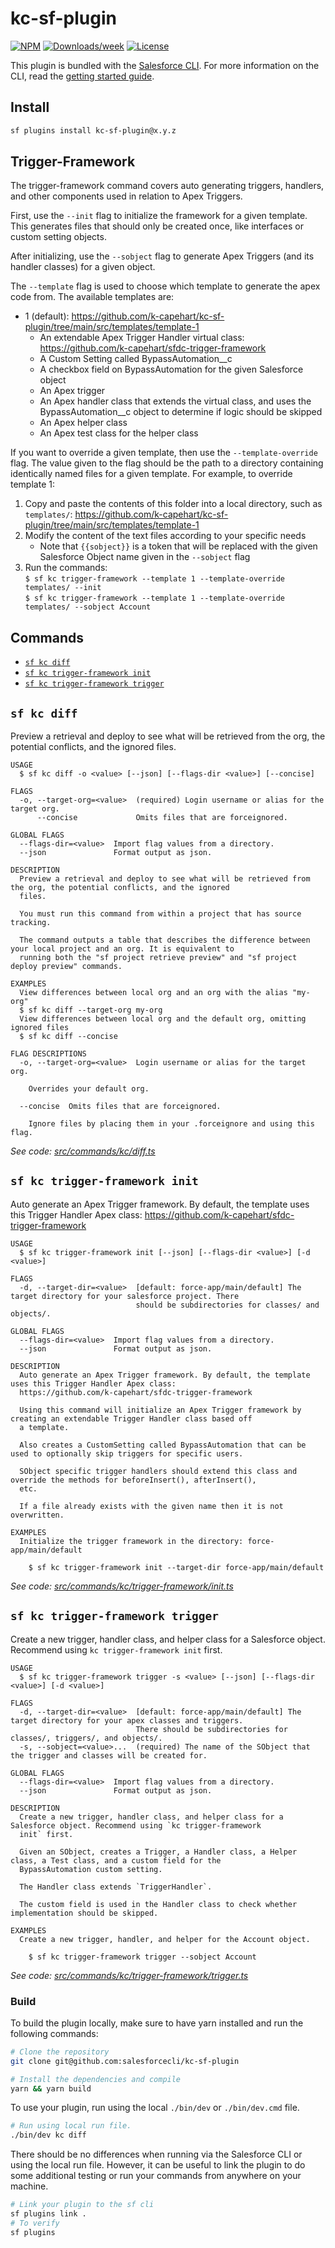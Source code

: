 # kc-sf-plugin

[![NPM](https://img.shields.io/npm/v/kc-sf-plugin.svg?label=kc-sf-plugin)](https://www.npmjs.com/package/kc-sf-plugin) [![Downloads/week](https://img.shields.io/npm/dw/kc-sf-plugin.svg)](https://npmjs.org/package/kc-sf-plugin) [![License](https://img.shields.io/badge/License-BSD%203--Clause-brightgreen.svg)](https://github.com/k-capehart/kc-sf-plugin/blob/main/LICENSE)

This plugin is bundled with the [Salesforce CLI](https://developer.salesforce.com/tools/sfdxcli). For more information on the CLI, read the [getting started guide](https://developer.salesforce.com/docs/atlas.en-us.sfdx_setup.meta/sfdx_setup/sfdx_setup_intro.htm).

## Install

```bash
sf plugins install kc-sf-plugin@x.y.z
```

## Trigger-Framework

The trigger-framework command covers auto generating triggers, handlers, and other components used in relation to Apex Triggers.

First, use the `--init` flag to initialize the framework for a given template. This generates files that should only be created once, like interfaces or custom setting objects.

After initializing, use the `--sobject` flag to generate Apex Triggers (and its handler classes) for a given object.

The `--template` flag is used to choose which template to generate the apex code from. The available templates are:

- 1 (default): https://github.com/k-capehart/kc-sf-plugin/tree/main/src/templates/template-1
  - An extendable Apex Trigger Handler virtual class: https://github.com/k-capehart/sfdc-trigger-framework
  - A Custom Setting called BypassAutomation\_\_c
  - A checkbox field on BypassAutomation for the given Salesforce object
  - An Apex trigger
  - An Apex handler class that extends the virtual class, and uses the BypassAutomation\_\_c object to determine if logic should be skipped
  - An Apex helper class
  - An Apex test class for the helper class

If you want to override a given template, then use the `--template-override` flag. The value given to the flag should be the path to a directory containing identically named files for a given template.
For example, to override template 1:

1. Copy and paste the contents of this folder into a local directory, such as `templates/`: https://github.com/k-capehart/kc-sf-plugin/tree/main/src/templates/template-1
2. Modify the content of the text files according to your specific needs
   - Note that `{{sobject}}` is a token that will be replaced with the given Salesforce Object name given in the `--sobject` flag
3. Run the commands:
   <br/>`$ sf kc trigger-framework --template 1 --template-override templates/ --init`
   <br/>`$ sf kc trigger-framework --template 1 --template-override templates/ --sobject Account`

## Commands

<!-- commands -->

- [`sf kc diff`](#sf-kc-diff)
- [`sf kc trigger-framework init`](#sf-kc-trigger-framework-init)
- [`sf kc trigger-framework trigger`](#sf-kc-trigger-framework-trigger)

## `sf kc diff`

Preview a retrieval and deploy to see what will be retrieved from the org, the potential conflicts, and the ignored files.

```
USAGE
  $ sf kc diff -o <value> [--json] [--flags-dir <value>] [--concise]

FLAGS
  -o, --target-org=<value>  (required) Login username or alias for the target org.
      --concise             Omits files that are forceignored.

GLOBAL FLAGS
  --flags-dir=<value>  Import flag values from a directory.
  --json               Format output as json.

DESCRIPTION
  Preview a retrieval and deploy to see what will be retrieved from the org, the potential conflicts, and the ignored
  files.

  You must run this command from within a project that has source tracking.

  The command outputs a table that describes the difference between your local project and an org. It is equivalent to
  running both the "sf project retrieve preview" and "sf project deploy preview" commands.

EXAMPLES
  View differences between local org and an org with the alias "my-org"
  $ sf kc diff --target-org my-org
  View differences between local org and the default org, omitting ignored files
  $ sf kc diff --concise

FLAG DESCRIPTIONS
  -o, --target-org=<value>  Login username or alias for the target org.

    Overrides your default org.

  --concise  Omits files that are forceignored.

    Ignore files by placing them in your .forceignore and using this flag.
```

_See code: [src/commands/kc/diff.ts](https://github.com/k-capehart/kc-sf-plugin/blob/1.3.1/src/commands/kc/diff.ts)_

## `sf kc trigger-framework init`

Auto generate an Apex Trigger framework. By default, the template uses this Trigger Handler Apex class: https://github.com/k-capehart/sfdc-trigger-framework

```
USAGE
  $ sf kc trigger-framework init [--json] [--flags-dir <value>] [-d <value>]

FLAGS
  -d, --target-dir=<value>  [default: force-app/main/default] The target directory for your salesforce project. There
                            should be subdirectories for classes/ and objects/.

GLOBAL FLAGS
  --flags-dir=<value>  Import flag values from a directory.
  --json               Format output as json.

DESCRIPTION
  Auto generate an Apex Trigger framework. By default, the template uses this Trigger Handler Apex class:
  https://github.com/k-capehart/sfdc-trigger-framework

  Using this command will initialize an Apex Trigger framework by creating an extendable Trigger Handler class based off
  a template.

  Also creates a CustomSetting called BypassAutomation that can be used to optionally skip triggers for specific users.

  SObject specific trigger handlers should extend this class and override the methods for beforeInsert(), afterInsert(),
  etc.

  If a file already exists with the given name then it is not overwritten.

EXAMPLES
  Initialize the trigger framework in the directory: force-app/main/default

    $ sf kc trigger-framework init --target-dir force-app/main/default
```

_See code: [src/commands/kc/trigger-framework/init.ts](https://github.com/k-capehart/kc-sf-plugin/blob/1.3.1/src/commands/kc/trigger-framework/init.ts)_

## `sf kc trigger-framework trigger`

Create a new trigger, handler class, and helper class for a Salesforce object. Recommend using `kc trigger-framework init` first.

```
USAGE
  $ sf kc trigger-framework trigger -s <value> [--json] [--flags-dir <value>] [-d <value>]

FLAGS
  -d, --target-dir=<value>  [default: force-app/main/default] The target directory for your apex classes and triggers.
                            There should be subdirectories for classes/, triggers/, and objects/.
  -s, --sobject=<value>...  (required) The name of the SObject that the trigger and classes will be created for.

GLOBAL FLAGS
  --flags-dir=<value>  Import flag values from a directory.
  --json               Format output as json.

DESCRIPTION
  Create a new trigger, handler class, and helper class for a Salesforce object. Recommend using `kc trigger-framework
  init` first.

  Given an SObject, creates a Trigger, a Handler class, a Helper class, a Test class, and a custom field for the
  BypassAutomation custom setting.

  The Handler class extends `TriggerHandler`.

  The custom field is used in the Handler class to check whether implementation should be skipped.

EXAMPLES
  Create a new trigger, handler, and helper for the Account object.

    $ sf kc trigger-framework trigger --sobject Account
```

_See code: [src/commands/kc/trigger-framework/trigger.ts](https://github.com/k-capehart/kc-sf-plugin/blob/1.3.1/src/commands/kc/trigger-framework/trigger.ts)_

<!-- commandsstop -->

### Build

To build the plugin locally, make sure to have yarn installed and run the following commands:

```bash
# Clone the repository
git clone git@github.com:salesforcecli/kc-sf-plugin

# Install the dependencies and compile
yarn && yarn build
```

To use your plugin, run using the local `./bin/dev` or `./bin/dev.cmd` file.

```bash
# Run using local run file.
./bin/dev kc diff
```

There should be no differences when running via the Salesforce CLI or using the local run file. However, it can be useful to link the plugin to do some additional testing or run your commands from anywhere on your machine.

```bash
# Link your plugin to the sf cli
sf plugins link .
# To verify
sf plugins
```
